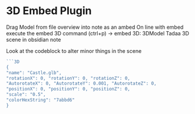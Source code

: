# 3D Embed Plugin

Drag Model from file overview into note as an ambed
On line with embed execute the embed 3D command (ctrl+p) -> embed 3D: 3DModel
Tadaa 3D scene in obsidian note

Look at the codeblock to alter minor things in the scene
```js
```3D
{
"name": "Castle.glb",
"rotationX": 0, "rotationY": 0, "rotationZ": 0,
"AutorotateX": 0, "AutorotateY": 0.001, "AutorotateZ": 0,
"positionX": 0, "positionY": 0, "positionZ": 0,
"scale": "0.5",
"colorHexString": "7abbd6"
}
```
```
